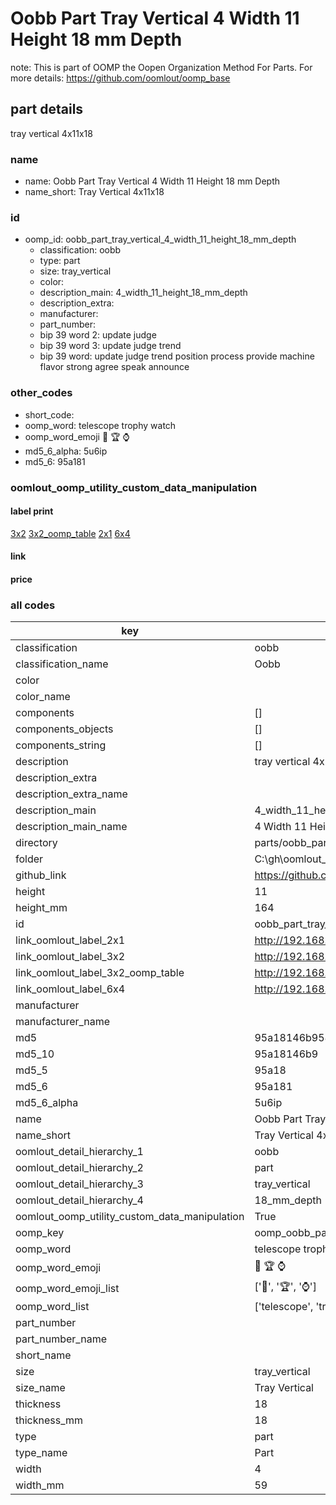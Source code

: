 # Oobb Part Tray Vertical 4 Width 11 Height 18 mm Depth  

note: This is part of OOMP the Oopen Organization Method For Parts. For more details: https://github.com/oomlout/oomp_base

##  part details
  



tray vertical 4x11x18



### name
* name: Oobb Part Tray Vertical 4 Width 11 Height 18 mm Depth
* name_short: Tray Vertical 4x11x18 
### id
* oomp_id: oobb_part_tray_vertical_4_width_11_height_18_mm_depth
  * classification: oobb
  * type: part
  * size: tray_vertical
  * color: 
  * description_main: 4_width_11_height_18_mm_depth
  * description_extra: 
  * manufacturer: 
  * part_number: 
  * bip 39 word 2: update judge
  * bip 39 word 3: update judge trend
  * bip 39 word: update judge trend position process provide machine flavor strong agree speak announce

### other_codes
* short_code: 
* oomp_word: telescope trophy watch
* oomp_word_emoji :telescope: :trophy: :watch:
* md5_6_alpha: 5u6ip
* md5_6: 95a181






### oomlout_oomp_utility_custom_data_manipulation
#### label print
[3x2](http://192.168.1.245:1112/?label=oomp%205u6ip)
[3x2_oomp_table](http://192.168.1.108:1112/?label=oomp%205u6ip)
[2x1](http://192.168.1.242:1112/?label=oomp%205u6ip)
[6x4](http://192.168.1.55:1112/?label=oomp%205u6ip)    

#### link

                              

#### price







### all codes 
| key | value |  
| --- | --- |  
| classification | oobb |  
| classification_name | Oobb |  
| color |  |  
| color_name |  |  
| components | [] |  
| components_objects | [] |  
| components_string | [] |  
| description | tray vertical 4x11x18 |  
| description_extra |  |  
| description_extra_name |  |  
| description_main | 4_width_11_height_18_mm_depth |  
| description_main_name | 4 Width 11 Height 18 mm Depth |  
| directory | parts/oobb_part_tray_vertical_4_width_11_height_18_mm_depth |  
| folder | C:\gh\oomlout_oobb_version_4_generated_parts\parts\oobb_part_tray_vertical_4_width_11_height_18_mm_depth |  
| github_link | https://github.com/oomlout/oomlout_oomp_part_src/tree/main/parts/oobb_part_tray_vertical_4_width_11_height_18_mm_depth |  
| height | 11 |  
| height_mm | 164 |  
| id | oobb_part_tray_vertical_4_width_11_height_18_mm_depth |  
| link_oomlout_label_2x1 | http://192.168.1.242:1112/?label=oomp%205u6ip |  
| link_oomlout_label_3x2 | http://192.168.1.245:1112/?label=oomp%205u6ip |  
| link_oomlout_label_3x2_oomp_table | http://192.168.1.108:1112/?label=oomp%205u6ip |  
| link_oomlout_label_6x4 | http://192.168.1.55:1112/?label=oomp%205u6ip |  
| manufacturer |  |  
| manufacturer_name |  |  
| md5 | 95a18146b958b0b2b3d5ca87d01e2f74 |  
| md5_10 | 95a18146b9 |  
| md5_5 | 95a18 |  
| md5_6 | 95a181 |  
| md5_6_alpha | 5u6ip |  
| name | Oobb Part Tray Vertical 4 Width 11 Height 18 mm Depth |  
| name_short | Tray Vertical 4x11x18  |  
| oomlout_detail_hierarchy_1 | oobb |  
| oomlout_detail_hierarchy_2 | part |  
| oomlout_detail_hierarchy_3 | tray_vertical |  
| oomlout_detail_hierarchy_4 | 18_mm_depth |  
| oomlout_oomp_utility_custom_data_manipulation | True |  
| oomp_key | oomp_oobb_part_tray_vertical_4_width_11_height_18_mm_depth |  
| oomp_word | telescope trophy watch |  
| oomp_word_emoji | :telescope: :trophy: :watch: |  
| oomp_word_emoji_list | [':telescope:', ':trophy:', ':watch:'] |  
| oomp_word_list | ['telescope', 'trophy', 'watch'] |  
| part_number |  |  
| part_number_name |  |  
| short_name |  |  
| size | tray_vertical |  
| size_name | Tray Vertical |  
| thickness | 18 |  
| thickness_mm | 18 |  
| type | part |  
| type_name | Part |  
| width | 4 |  
| width_mm | 59 |  
